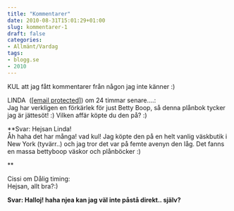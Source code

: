 ```yaml
---
title: "Kommentarer"
date: 2010-08-31T15:01:29+01:00
slug: kommentarer-1
draft: false
categories:
- Allmänt/Vardag
tags:
- blogg.se
- 2010
---
```

KUL att jag fått kommentarer från någon jag inte känner :)  
  
  
  
  
LINDA  ([\[email protected\]](/cdn-cgi/l/email-protection#ca86a3a4aeabb9abb8abb9a8a6a5adad8aa6a3bcafe4b9af)) om 24 timmar senare....:  
Jag har verkligen en förkärlek för just Betty Boop, så denna plånbok tycker jag är jättesöt! :) Vilken affär köpte du den på? :)  
  
**Svar: Hejsan Linda!  
Åh haha det har många! vad kul! Jag köpte den på en helt vanlig väskbutik i New York (tyvärr..) och jag tror det var på femte avenyn den låg. Det fanns en massa bettyboop väskor och plånböcker :)  
  
  
**  
  

Cissi om Dålig timing:  
Hejsan, allt bra?:)  
  
**Svar: Halloj! haha njea kan jag väl inte påstå direkt.. själv?**